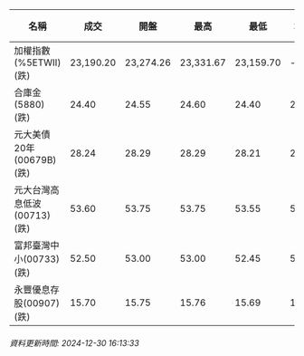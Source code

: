 | 名稱 | 成交 | 開盤 | 最高 | 最低 | 均價 | 成交金額(億) | 昨收 | 漲跌幅 | 漲跌 | 總量 | 昨量 | 振幅 |
| -------- | -------- | -------- | -------- |-------- | -------- | -------- |-------- |-------- |-------- | -------- | -------- |-------- |
|加權指數(%5ETWII) (跌)|23,190.20|23,274.26|23,331.67|23,159.70|-|2,672.74|23,275.68|0.37%|85.48|5,152,809|0|0.74%|
|合庫金(5880) (跌)|24.40|24.55|24.60|24.40|24.47|2.10|24.55|0.61%|0.15|8,599|4,648|0.81%|
|元大美債20年(00679B) (跌)|28.24|28.29|28.29|28.21|28.24|19.34|28.44|0.70%|0.20|68,493|28,364|0.28%|
|元大台灣高息低波(00713) (跌)|53.60|53.75|53.75|53.55|53.66|2.78|53.75|0.28%|0.15|5,178|4,493|0.37%|
|富邦臺灣中小(00733) (跌)|52.50|53.00|53.00|52.45|52.65|0.229|52.75|0.47%|0.25|435|511|1.04%|
|永豐優息存股(00907) (跌)|15.70|15.75|15.76|15.69|15.71|0.292|15.75|0.32%|0.05|1,856|1,785|0.44%|
###### 資料更新時間: 2024-12-30 16:13:33
